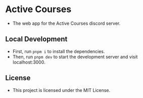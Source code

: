 # Active Courses

- The web app for the Active Courses discord server.

## Local Development

- First, run `pnpm i` to install the dependencies.
- Then, run `pnpm dev` to start the development server and visit localhost:3000.

## License

- This project is licensed under the MIT License.
